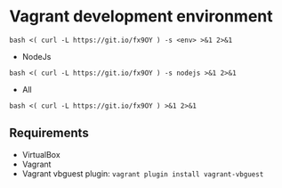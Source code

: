 # Vagrant development environment
```
bash <( curl -L https://git.io/fx9OY ) -s <env> >&1 2>&1
```
- NodeJs
```
bash <( curl -L https://git.io/fx9OY ) -s nodejs >&1 2>&1
```
- All
```
bash <( curl -L https://git.io/fx9OY ) >&1 2>&1
```
## Requirements
- VirtualBox
- Vagrant
- Vagrant vbguest plugin: `vagrant plugin install vagrant-vbguest`
